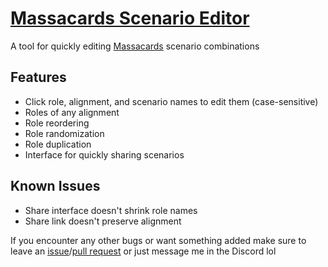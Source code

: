# [Massacards Scenario Editor](https://bizzarblitz.github.io/MassacardsScenarioEditor/)

A tool for quickly editing [Massacards](https://massacremansionoff.wixsite.com/massacards) scenario combinations

## Features

* Click role, alignment, and scenario names to edit them (case-sensitive)
* Roles of any alignment
* Role reordering
* Role randomization
* Role duplication
* Interface for quickly sharing scenarios

## Known Issues

* Share interface doesn't shrink role names
* Share link doesn't preserve alignment

If you encounter any other bugs or want something added make sure to leave an [issue](https://github.com/BizzarBlitz/MassacardsScenarioEditor/issues)/[pull request](https://github.com/BizzarBlitz/MassacardsScenarioEditor/pulls) or just message me in the Discord lol

